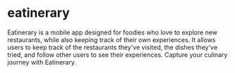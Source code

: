 # eatinerary

Eatinerary is a mobile app designed for foodies who love to explore new restaurants, while also keeping track of their own experiences. It allows users to keep track of the restaurants they've visited, the dishes they've tried, and follow other users to see their experiences. Capture your culinary journey with Eatinerary. 

